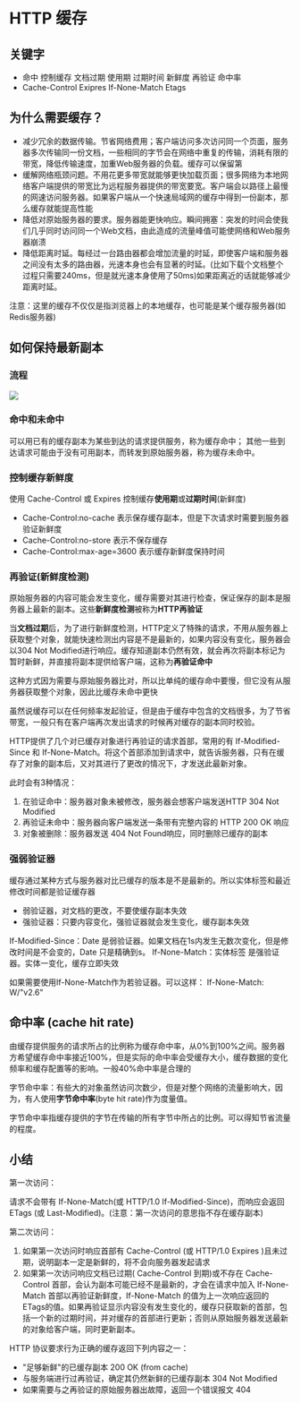 
# HTTP 缓存

## 关键字

- 命中 控制缓存 文档过期 使用期 过期时间 新鲜度 再验证 命中率
- Cache-Control Exipres If-None-Match Etags 

## 为什么需要缓存？

- 减少冗余的数据传输。节省网络费用；客户端访问多次访问同一个页面，服务器多次传输同一份文档，一些相同的字节会在网络中重复的传输，消耗有限的带宽，降低传输速度，加重Web服务器的负载。缓存可以保留第
- 缓解网络瓶颈问题。不用花更多带宽就能够更快加载页面；很多网络为本地网络客户端提供的带宽比为远程服务器提供的带宽要宽。客户端会以路径上最慢的网速访问服务器。如果客户端从一个快速局域网的缓存中得到一份副本，那么缓存就能提高性能
- 降低对原始服务器的要求。服务器能更快响应。瞬间拥塞：突发的时间会使我们几乎同时访问同一个Web文档，由此造成的流量峰值可能使网络和Web服务器崩溃
- 降低距离时延。每经过一台路由器都会增加流量的时延，即使客户端和服务器之间没有太多的路由器，光速本身也会有显著的时延。(比如下载个文档整个过程只需要240ms，但是就光速本身使用了50ms)如果距离近的话就能够减少距离时延。

注意：这里的缓存不仅仅是指浏览器上的本地缓存，也可能是某个缓存服务器(如Redis服务器)


## 如何保持最新副本

### 流程

![](http://7xpld9.com1.z0.glb.clouddn.com/%E7%BC%93%E5%AD%98%E5%A4%84%E7%90%86.png)


### 命中和未命中

可以用已有的缓存副本为某些到达的请求提供服务，称为缓存命中；
其他一些到达请求可能由于没有可用副本，而转发到原始服务器，称为缓存未命中。


### 控制缓存新鲜度

使用 Cache-Control 或 Expires 控制缓存**使用期**或**过期时间**(新鲜度)

- Cache-Control:no-cache 表示保存缓存副本，但是下次请求时需要到服务器验证新鲜度
- Cache-Control:no-store 表示不保存缓存
- Cache-Control:max-age=3600 表示缓存新鲜度保持时间

### 再验证(新鲜度检测)

原始服务器的内容可能会发生变化，缓存需要对其进行检查，保证保存的副本是服务器上最新的副本。这些**新鲜度检测**被称为**HTTP再验证**

当**文档过期**后，为了进行新鲜度检测，HTTP定义了特殊的请求，不用从服务器上获取整个对象，就能快速检测出内容是不是最新的，如果内容没有变化，服务器会以304 Not Modified进行响应。缓存知道副本仍然有效，就会再次将副本标记为暂时新鲜，并直接将副本提供给客户端，这称为**再验证命中**

这种方式因为需要与原始服务器比对，所以比单纯的缓存命中要慢，但它没有从服务器获取整个对象，因此比缓存未命中更快

虽然说缓存可以在任何频率发起验证，但是由于缓存中包含的文档很多，为了节省带宽，一般只有在客户端再次发出请求的时候再对缓存的副本同时校验。

HTTP提供了几个对已缓存对象进行再验证的请求首部，常用的有 If-Modified-Since 和 If-None-Match。将这个首部添加到请求中，就告诉服务器，只有在缓存了对象的副本后，又对其进行了更改的情况下，才发送此最新对象。

此时会有3种情况：

1. 在验证命中：服务器对象未被修改，服务器会想客户端发送HTTP 304 Not Modified
2. 再验证未命中：服务器向客户端发送一条带有完整内容的 HTTP 200 OK 响应
3. 对象被删除：服务器发送 404 Not Found响应，同时删除已缓存的副本


### 强弱验证器

缓存通过某种方式与服务器对比已缓存的版本是不是最新的。所以实体标签和最近修改时间都是验证缓存器

- 弱验证器，对文档的更改，不要使缓存副本失效
- 强验证器：只要内容变化，强验证器就会发生变化，缓存副本失效

If-Modified-Since：Date 是弱验证器。如果文档在1s内发生无数次变化，但是修改时间是不会变的，Date 只是精确到s。
If-None-Match：实体标签 是强验证器。实体一变化，缓存立即失效

如果需要使用If-None-Match作为若验证器。可以这样： If-None-Match: W/"v2.6"


## 命中率 (cache hit rate)

由缓存提供服务的请求所占的比例称为缓存命中率，从0%到100%之间。服务器方希望缓存命中率接近100%，但是实际的命中率会受缓存大小，缓存数据的变化频率和缓存配置等的影响。一般40%命中率是合理的

字节命中率：有些大的对象虽然访问次数少，但是对整个网络的流量影响大，因为，有人使用**字节命中率**(byte hit rate)作为度量值。

字节命中率指缓存提供的字节在传输的所有字节中所占的比例。可以得知节省流量的程度。


## 小结


第一次访问：

请求不会带有 If-None-Match(或 HTTP/1.0 If-Modified-Since)，而响应会返回 ETags (或 Last-Modified)。(注意：第一次访问的意思指不存在缓存副本)

第二次访问：

1. 如果第一次访问时响应首部有 Cache-Control (或 HTTP/1.0 Expires )且未过期，说明副本一定是新鲜的，将不会向服务器发起请求
2. 如果第一次访问响应文档已过期( Cache-Control 到期)或不存在 Cache-Control 首部，会认为副本可能已经不是最新的，才会在请求中加入 If-None-Match 首部以再验证新鲜度，If-None-Match 的值为上一次响应返回的 ETags的值。如果再验证显示内容没有发生变化的，缓存只获取新的首部，包括一个新的过期时间，并对缓存的首部进行更新；否则从原始服务器发送最新的对象给客户端，同时更新副本。



HTTP 协议要求行为正确的缓存返回下列内容之一：

- "足够新鲜"的已缓存副本 200 OK (from cache)
- 与服务端进行过再验证，确定其仍然新鲜的已缓存副本 304 Not Modified 
- 如果需要与之再验证的原始服务器出故障，返回一个错误报文 404